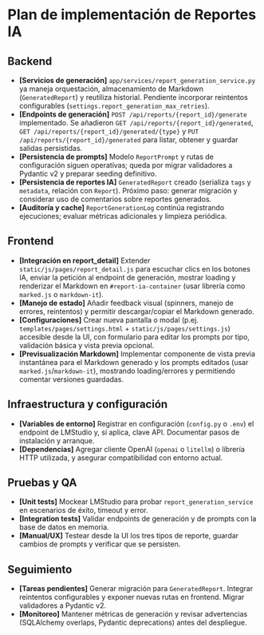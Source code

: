 # Plan de implementación de Reportes IA

## Backend
- **[Servicios de generación]** `app/services/report_generation_service.py` ya maneja orquestación, almacenamiento de Markdown (`GeneratedReport`) y reutiliza historial. Pendiente incorporar reintentos configurables (`settings.report_generation_max_retries`).
- **[Endpoints de generación]** `POST /api/reports/{report_id}/generate` implementado. Se añadieron `GET /api/reports/{report_id}/generated`, `GET /api/reports/{report_id}/generated/{type}` y `PUT /api/reports/{report_id}/generated` para listar, obtener y guardar salidas persistidas.
- **[Persistencia de prompts]** Modelo `ReportPrompt` y rutas de configuración siguen operativas; queda por migrar validadores a Pydantic v2 y preparar seeding definitivo.
- **[Persistencia de reportes IA]** `GeneratedReport` creado (serializa `tags` y `metadata`, relación con `Report`). Próximo paso: generar migración y considerar uso de comentarios sobre reportes generados.
- **[Auditoría y cache]** `ReportGenerationLog` continúa registrando ejecuciones; evaluar métricas adicionales y limpieza periódica.

## Frontend
- **[Integración en report_detail]** Extender `static/js/pages/report_detail.js` para escuchar clics en los botones IA, enviar la petición al endpoint de generación, mostrar loading y renderizar el Markdown en `#report-ia-container` (usar librería como `marked.js` o `markdown-it`).
- **[Manejo de estado]** Añadir feedback visual (spinners, manejo de errores, reintentos) y permitir descargar/copiar el Markdown generado.
- **[Configuraciones]** Crear nueva pantalla o modal (p.ej. `templates/pages/settings.html` + `static/js/pages/settings.js`) accesible desde la UI, con formulario para editar los prompts por tipo, validación básica y vista previa opcional.
- **[Previsualización Markdown]** Implementar componente de vista previa instantánea para el Markdown generado y los prompts editados (usar `marked.js`/`markdown-it`), mostrando loading/errores y permitiendo comentar versiones guardadas.

## Infraestructura y configuración
- **[Variables de entorno]** Registrar en configuración (`config.py` o `.env`) el endpoint de LMStudio y, si aplica, clave API. Documentar pasos de instalación y arranque.
- **[Dependencias]** Agregar cliente OpenAI (`openai` o `litellm`) o librería HTTP utilizada, y asegurar compatibilidad con entorno actual.

## Pruebas y QA
- **[Unit tests]** Mockear LMStudio para probar `report_generation_service` en escenarios de éxito, timeout y error.
- **[Integration tests]** Validar endpoints de generación y de prompts con la base de datos en memoria.
- **[Manual/UX]** Testear desde la UI los tres tipos de reporte, guardar cambios de prompts y verificar que se persisten.

## Seguimiento
- **[Tareas pendientes]** Generar migración para `GeneratedReport`. Integrar reintentos configurables y exponer nuevas rutas en frontend. Migrar validadores a Pydantic v2.
- **[Monitoreo]** Mantener métricas de generación y revisar advertencias (SQLAlchemy overlaps, Pydantic deprecations) antes del despliegue.
